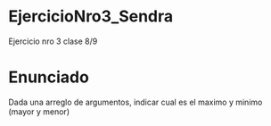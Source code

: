 # EjercicioNro3_Sendra
Ejercicio nro 3 clase 8/9

# Enunciado

Dada una arreglo de argumentos, indicar cual es el maximo y minimo (mayor y menor)
